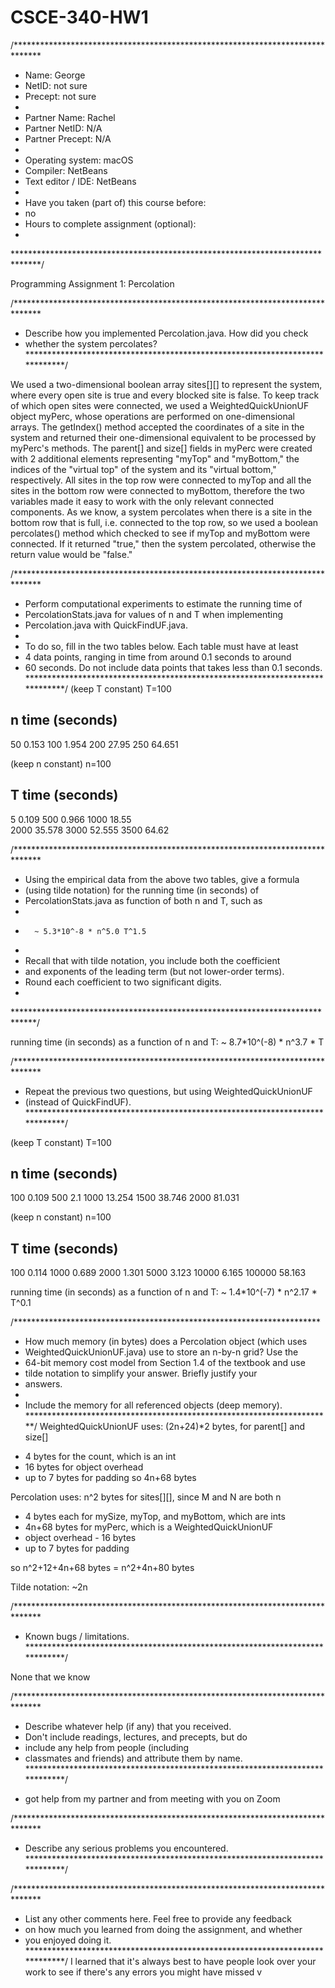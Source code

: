 # CSCE-340-HW1
/******************************************************************************
 *  Name:     George
 *  NetID:    not sure
 *  Precept:  not sure
 *
 *  Partner Name:    Rachel
 *  Partner NetID:   N/A
 *  Partner Precept: N/A
 * 
 *  Operating system: macOS
 *  Compiler: NetBeans
 *  Text editor / IDE:  NetBeans
 *
 *  Have you taken (part of) this course before:
 *  no
 *  Hours to complete assignment (optional):
 *
 ******************************************************************************/

Programming Assignment 1: Percolation


/******************************************************************************
 *  Describe how you implemented Percolation.java. How did you check
 *  whether the system percolates?
 *****************************************************************************/

We used a two-dimensional boolean array sites[][] to represent the system, where every open site is true and every blocked site is false.
To keep track of which open sites were connected, we used a WeightedQuickUnionUF object myPerc, whose operations are performed on one-dimensional arrays. 
The getIndex() method accepted the coordinates of a site in the system and returned their one-dimensional equivalent to be processed by myPerc's methods.
The parent[] and size[] fields in myPerc were created with 2 additional elements representing "myTop" and "myBottom," the indices of the "virtual top" of the system and its "virtual bottom," respectively.  All sites in the top row were connected to myTop and all the sites in the bottom row were connected to myBottom, therefore the two variables made it easy to work with the only relevant connected components. 
As we know, a system percolates when there is a site in the bottom row that is full, i.e. connected to the top row, so we used a boolean percolates() method which checked to see if myTop and myBottom were connected.  If it returned "true," then the system percolated, otherwise the return value would be "false." 


/******************************************************************************
 *  Perform computational experiments to estimate the running time of
 *  PercolationStats.java for values of n and T when implementing
 *  Percolation.java with QuickFindUF.java.
 *
 *  To do so, fill in the two tables below. Each table must have at least
 *  4 data points, ranging in time from around 0.1 seconds to around
 *  60 seconds. Do not include data points that takes less than 0.1 seconds.
 *****************************************************************************/
(keep T constant) T=100

 n          time (seconds)
------------------------------
50		0.153
100		1.954
200		27.95
250		64.651


(keep n constant) n=100

 T          time (seconds)
------------------------------
5		   0.109
500	 	0.966
1000		18.55		
2000		35.578
3000		52.555
3500		64.62

/******************************************************************************
 *  Using the empirical data from the above two tables, give a formula 
 *  (using tilde notation) for the running time (in seconds) of
 *  PercolationStats.java as function of both n and T, such as
 *
 *       ~ 5.3*10^-8 * n^5.0 T^1.5
 *
 *  Recall that with tilde notation, you include both the coefficient
 *  and exponents of the leading term (but not lower-order terms).
 *  Round each coefficient to two significant digits.
 *
 *****************************************************************************/

running time (in seconds) as a function of n and T:  ~ 8.7*10^(-8) * n^3.7 * T 


/******************************************************************************
 *  Repeat the previous two questions, but using WeightedQuickUnionUF
 *  (instead of QuickFindUF).
 *****************************************************************************/

(keep T constant) T=100

 n         time (seconds)
------------------------------
100		0.109
500		2.1
1000		13.254
1500		38.746
2000		81.031


(keep n constant) n=100

 T          time (seconds)
------------------------------
100		0.114
1000		0.689
2000		1.301
5000		3.123
10000		6.165
100000		58.163


running time (in seconds) as a function of n and T:  ~ 1.4*10^(-7) * n^2.17 * T^0.1


/**********************************************************************
 *  How much memory (in bytes) does a Percolation object (which uses
 *  WeightedQuickUnionUF.java) use to store an n-by-n grid? Use the
 *  64-bit memory cost model from Section 1.4 of the textbook and use
 *  tilde notation to simplify your answer. Briefly justify your
 *  answers.
 *
 *  Include the memory for all referenced objects (deep memory).
 **********************************************************************/
WeightedQuickUnionUF uses:
(2n+24)*2 bytes, for parent[] and size[]
+ 4 bytes for the count, which is an int
+ 16 bytes for object overhead
+ up to 7 bytes for padding
so 4n+68 bytes

Percolation uses:
n^2 bytes for sites[][], since M and N are both n
+ 4 bytes each for mySize, myTop, and myBottom, which are ints
+ 4n+68 bytes for myPerc, which is a WeightedQuickUnionUF
+ object overhead - 16 bytes
+ up to 7 bytes for padding

so n^2+12+4n+68 bytes
= n^2+4n+80 bytes

Tilde notation: ~2n
 
/******************************************************************************
 *  Known bugs / limitations.
 *****************************************************************************/

None that we know 


/******************************************************************************
 *  Describe whatever help (if any) that you received.
 *  Don't include readings, lectures, and precepts, but do
 *  include any help from people (including
 *  classmates and friends) and attribute them by name.
 *****************************************************************************/
- got help from my partner and from meeting with you on Zoom

/******************************************************************************
 *  Describe any serious problems you encountered.                    
 *****************************************************************************/




/******************************************************************************
 *  List any other comments here. Feel free to provide any feedback   
 *  on how much you learned from doing the assignment, and whether    
 *  you enjoyed doing it.                                             
 *****************************************************************************/
I learned that it's always best to have people look over your work to see if there's any errors you might have missed
v
